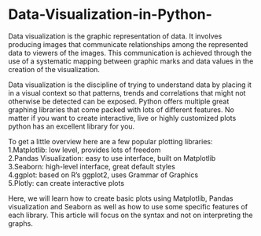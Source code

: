 # Data-Visualization-in-Python-
Data visualization is the graphic representation of data. It involves producing images that communicate relationships among the represented data to viewers of the images. This communication is achieved through the use of a systematic mapping between graphic marks and data values in the creation of the visualization.

Data visualization is the discipline of trying to understand data by placing it in a visual context so that patterns, trends and correlations that might not otherwise be detected can be exposed.
Python offers multiple great graphing libraries that come packed with lots of different features. No matter if you want to create interactive, live or highly customized plots python has an excellent library for you.

To get a little overview here are a few popular plotting libraries:      
1.Matplotlib: low level, provides lots of freedom      
2.Pandas Visualization: easy to use interface, built on Matplotlib        
3.Seaborn: high-level interface, great default styles        
4.ggplot: based on R’s ggplot2, uses Grammar of Graphics        
5.Plotly: can create interactive plots       

Here, we will learn how to create basic plots using Matplotlib, Pandas visualization and Seaborn as well as how to use some specific features of each library. This article will focus on the syntax and not on interpreting the graphs. 
